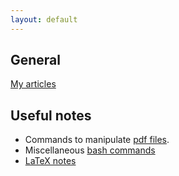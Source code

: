 ```yaml
---
layout: default
---
```


## General

[My articles](./page_papers.html)


## Useful notes

- Commands to manipulate [pdf files](./page_pdf.html).
- Miscellaneous [bash commands](./page_bash.html)
- [LaTeX notes](./page_latex.html)




